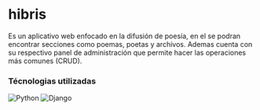 # **hibris**

Es un aplicativo web enfocado en la difusión de poesía, en el se podran encontrar secciones como poemas, poetas y archivos. Ademas cuenta con su respectivo panel de administración que permite hacer las operaciones más comunes (CRUD).

### **Técnologias utilizadas**

![Python](https://www.flaticon.es/icono-gratis/piton_5968350?term=lenguaje%20de%20programaci%C3%B3n&page=1&position=10&page=1&position=10&related_id=5968350&origin=tag)
![Django](https://copyassignment.com/wp-content/uploads/2022/06/Django-logo-474x360-1.jpg) 



